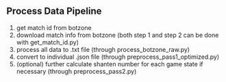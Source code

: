 ## Process Data Pipeline

1. get match id from botzone
2. download match info from botzone (both step 1 and step 2 can be done with get_match_id.py)
3. process all data to .txt file (through process_botzone_raw.py)
4. convert to individual .json file (through preprocess_pass1_optimized.py)
5. (optional) further calculate shanten number for each game state if necessary (through preprocess_pass2.py)